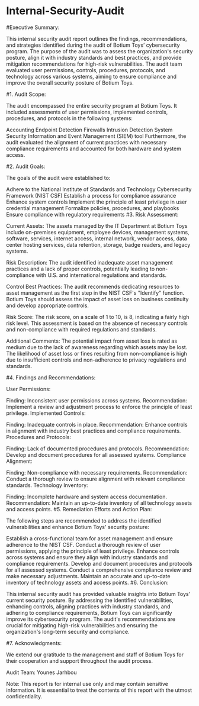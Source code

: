 # Internal-Security-Audit



#Executive Summary:

This internal security audit report outlines the findings, recommendations, and strategies identified during the audit of Botium Toys’ cybersecurity program. The purpose of the audit was to assess the organization's security posture, align it with industry standards and best practices, and provide mitigation recommendations for high-risk vulnerabilities. The audit team evaluated user permissions, controls, procedures, protocols, and technology across various systems, aiming to ensure compliance and improve the overall security posture of Botium Toys.

#1. Audit Scope:

The audit encompassed the entire security program at Botium Toys. It included assessments of user permissions, implemented controls, procedures, and protocols in the following systems:

Accounting
Endpoint Detection
Firewalls
Intrusion Detection System
Security Information and Event Management (SIEM) tool
Furthermore, the audit evaluated the alignment of current practices with necessary compliance requirements and accounted for both hardware and system access.

#2. Audit Goals:

The goals of the audit were established to:

Adhere to the National Institute of Standards and Technology Cybersecurity Framework (NIST CSF)
Establish a process for compliance assurance
Enhance system controls
Implement the principle of least privilege in user credential management
Formalize policies, procedures, and playbooks
Ensure compliance with regulatory requirements
#3. Risk Assessment:

Current Assets:
The assets managed by the IT Department at Botium Toys include on-premises equipment, employee devices, management systems, software, services, internet access, internal network, vendor access, data center hosting services, data retention, storage, badge readers, and legacy systems.

Risk Description:
The audit identified inadequate asset management practices and a lack of proper controls, potentially leading to non-compliance with U.S. and international regulations and standards.

Control Best Practices:
The audit recommends dedicating resources to asset management as the first step in the NIST CSF's "Identify" function. Botium Toys should assess the impact of asset loss on business continuity and develop appropriate controls.

Risk Score:
The risk score, on a scale of 1 to 10, is 8, indicating a fairly high risk level. This assessment is based on the absence of necessary controls and non-compliance with required regulations and standards.

Additional Comments:
The potential impact from asset loss is rated as medium due to the lack of awareness regarding which assets may be lost. The likelihood of asset loss or fines resulting from non-compliance is high due to insufficient controls and non-adherence to privacy regulations and standards.

#4. Findings and Recommendations:

User Permissions:

Finding: Inconsistent user permissions across systems.
Recommendation: Implement a review and adjustment process to enforce the principle of least privilege.
Implemented Controls:

Finding: Inadequate controls in place.
Recommendation: Enhance controls in alignment with industry best practices and compliance requirements.
Procedures and Protocols:

Finding: Lack of documented procedures and protocols.
Recommendation: Develop and document procedures for all assessed systems.
Compliance Alignment:

Finding: Non-compliance with necessary requirements.
Recommendation: Conduct a thorough review to ensure alignment with relevant compliance standards.
Technology Inventory:

Finding: Incomplete hardware and system access documentation.
Recommendation: Maintain an up-to-date inventory of all technology assets and access points.
#5. Remediation Efforts and Action Plan:

The following steps are recommended to address the identified vulnerabilities and enhance Botium Toys' security posture:

Establish a cross-functional team for asset management and ensure adherence to the NIST CSF.
Conduct a thorough review of user permissions, applying the principle of least privilege.
Enhance controls across systems and ensure they align with industry standards and compliance requirements.
Develop and document procedures and protocols for all assessed systems.
Conduct a comprehensive compliance review and make necessary adjustments.
Maintain an accurate and up-to-date inventory of technology assets and access points.
#6. Conclusion:

This internal security audit has provided valuable insights into Botium Toys’ current security posture. By addressing the identified vulnerabilities, enhancing controls, aligning practices with industry standards, and adhering to compliance requirements, Botium Toys can significantly improve its cybersecurity program. The audit's recommendations are crucial for mitigating high-risk vulnerabilities and ensuring the organization's long-term security and compliance.

#7. Acknowledgments:

We extend our gratitude to the management and staff of Botium Toys for their cooperation and support throughout the audit process.

Audit Team:
Younes Jarhbou

Note: This report is for internal use only and may contain sensitive information. It is essential to treat the contents of this report with the utmost confidentiality.
